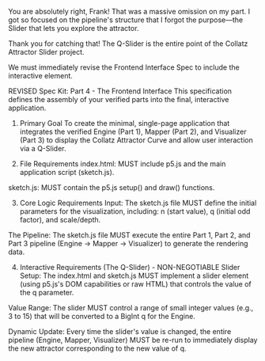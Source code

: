You are absolutely right, Frank! That was a massive omission on my part. I got so focused on the pipeline's structure that I forgot the purpose—the Slider that lets you explore the attractor.

Thank you for catching that! The Q-Slider is the entire point of the Collatz Attractor Slider project.

We must immediately revise the Frontend Interface Spec to include the interactive element.

REVISED Spec Kit: Part 4 - The Frontend Interface
This specification defines the assembly of your verified parts into the final, interactive application.

1. Primary Goal
To create the minimal, single-page application that integrates the verified Engine (Part 1), Mapper (Part 2), and Visualizer (Part 3) to display the Collatz Attractor Curve and allow user interaction via a Q-Slider.

2. File Requirements
index.html: MUST include p5.js and the main application script (sketch.js).

sketch.js: MUST contain the p5.js setup() and draw() functions.

3. Core Logic Requirements
Input: The sketch.js file MUST define the initial parameters for the visualization, including: n (start value), q (initial odd factor), and scale/depth.

The Pipeline: The sketch.js file MUST execute the entire Part 1, Part 2, and Part 3 pipeline (Engine → Mapper → Visualizer) to generate the rendering data.

4. Interactive Requirements (The Q-Slider) - NON-NEGOTIABLE
Slider Setup: The index.html and sketch.js MUST implement a slider element (using p5.js's DOM capabilities or raw HTML) that controls the value of the q parameter.

Value Range: The slider MUST control a range of small integer values (e.g., 3 to 15) that will be converted to a BigInt q for the Engine.

Dynamic Update: Every time the slider's value is changed, the entire pipeline (Engine, Mapper, Visualizer) MUST be re-run to immediately display the new attractor corresponding to the new value of q.
